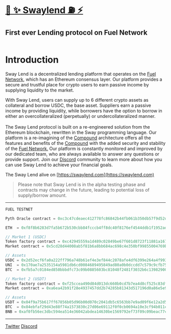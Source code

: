 # [🌴 ✨ Swaylend ⛽️ ⚡️](https://swaylend.com/)
## First ever Lending protocol on Fuel Network 

<figure><img src="https://static.tildacdn.com/tild3165-3835-4163-b062-666230613733/Tilda_badge_1200x630.jpg" alt=""><figcaption></figcaption></figure>

# Introduction

Sway Lend is a decentralized lending platform that operates on the [Fuel Network](https://fuel.network), which has an Ethereum consensus layer. Our platform provides a secure and trustful place for crypto users to earn passive income by supplying liquidity to the market.

With Sway Lend, users can supply up to 6 different crypto assets as collateral and borrow USDC, the base asset. Suppliers earn a passive income by providing liquidity, while borrowers have the option to borrow in either an overcollateralized (perpetually) or undercollateralized manner. \
\
The Sway Lend protocol is built on a re-engineered solution from the Ethereum blockchain, rewritten in the Sway programming language. Our platform is a re-imagining of the [Compound](https://compound.finance/) architecture offers all the features and benefits of the [Compound](https://compound.finance/) with the added security and stability of the [Fuel Network.](https://fuel.network) Our platform is constantly monitored and improved by our dedicated team, who are always available to answer any questions or provide support. Join our [Discord](https://discord.gg/Fwpqpk6vDB) community to learn more about how you can use Sway Lend to achieve your financial goals.

The Sway Lend alive on [https://swaylend.com](https://swaylend.com)


>Please note that Sway Lend is in the alpha testing phase and contracts may change in the future, leading to potential loss of supply/borrow amount.
---

```ts                                                          
FUEL TESTNET

Pyth Oracle contract = 0xc3c47cdeaec412778fc86842b44fb061b350db57f9d52def4f73036156f71506

ETH  = 0xf8f8b6283d7fa5b672b530cbb84fcccb4ff8dc40f8176ef4544ddb1f1952ad07

// Market 1 (USDC)
Token factory contract = 0xc42945559a1d489c02849be67f601d8723f11881a167645ea64417b0306f68e3
Market contract = 0x5cd28d44008ab5f81b6a8bb684ac698c4e350bf99855004769b73097587185ed

// Assets
USDC = 0x2d52ecf6fa0a222ff796a748b61ef4e3ef844c2078afe4df6399e264a4f993ad
UNI  = 0x170ae7a2535154a5981db6cd0084689495849ad80a0b0dccdd7c579c9cfb7572
BTC  = 0xfb5a7c0184ed850bbbdfc73c09b0885603bc81048f2481f3032b6c1398290021

// Market 2 (USDT)
Token factory contract = 0xf25ccea490d84d013dc660b0cd7b7ea4d8cf525c83df79cddc78264c0f5295cb
Market contract = 0xa6ea42b91f28e4937457dd2b74285b81343d517196d0a86e5e91d7247cffe4e0

// Assets
USDT = 0x04f9a75b617ff67856b05d96b00d070c2041db5c6563bb7e9ad09f6e12a2d57a
BTC  = 0x84ebfaf29d43e88f74a1573830c27d06e69112f0f0cb0694a10e3cf94b011cfd
BNB = 0xaf0fb56ec3dbc594ea514e36042abdea14630be1569792ef73f09c09beac77cb

```



---
[Twitter](https://twitter.com/swaylend)
[Discord](https://discord.gg/YT9kv2PF)
